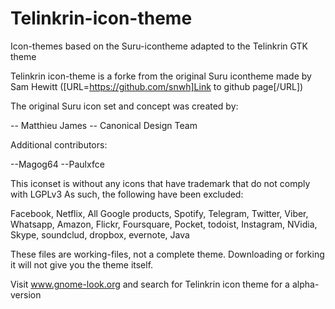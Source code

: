 # Telinkrin-icon-theme
Icon-themes based on the Suru-icontheme adapted to the Telinkrin GTK theme

Telinkrin icon-theme is a  forke from the original Suru icontheme 
made by Sam Hewitt ([URL=https://github.com/snwh]Link to github page[/URL])

The original Suru icon set and concept was created by:

 -- Matthieu James
 -- Canonical Design Team
 
 Additional contributors:
 
 --Magog64
 --Paulxfce


This iconset is without any icons that have trademark that do not comply with LGPLv3
As such, the following have been excluded:

Facebook, Netflix, All Google products, Spotify, Telegram, Twitter, Viber, Whatsapp, Amazon, Flickr, Foursquare, Pocket, todoist, Instagram, NVidia, Skype, soundclud, dropbox, evernote, Java

These files are working-files, not a complete theme. Downloading or forking it will not give you the theme itself.

Visit www.gnome-look.org and search for Telinkrin icon theme for a alpha-version

